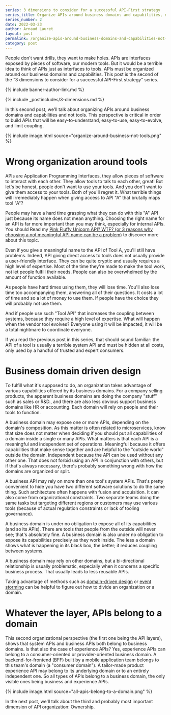 ```yaml
---
series: 3 dimensions to consider for a successful API-First strategy
series_title: Organize APIs around business domains and capabilities, not tools
series_number: 2
date: 2022-03-23
author: Arnaud Lauret
layout: post
permalink: /organize-apis-around-business-domains-and-capabilities-not-tools/
category: post
---
```


People don't want drills, they want to make holes. APIs are interfaces exposed by pieces of software, our modern tools. But it would be a terrible idea to think of APIs just as interfaces to tools. APIs must be organized around our business domains and capabilities.
This post is the second of the “3 dimensions to consider for a successful API-First strategy” series.

<!--more-->

{% include banner-author-link.md %}

{% include _postincludes/3-dimensions.md %}

In this second post, we'll talk about organizing APIs around business domains and capabilities and not tools. This perspective is critical in order to build APIs that will be easy-to-understand, easy-to-use, easy-to-evolve, and limit coupling.

{% include image.html source="organize-around-business-not-tools.png" %}

# Wrong organization around tools

APIs are Application Programming Interfaces, they allow pieces of software to interact with each other. They allow tools to talk to each other, great! But let's be honest, people don't want to use your tools. And you don't want to give them access to your tools. Both of you'll regret it. What terrible things will irremediably happen when giving access to API "A" that brutally maps tool "A"? 

People may have a hard time grasping what they can do with this "A" API just because its name does not mean anything. Choosing the right name for an API is far more important than you may think, especially for internal APIs. You should Read my [Pink Fluffy Unicorn API? WTF? (or 3 reasons why choosing a not meaningful API name can be a problem)](/pink-fluffy-unicorn-api-wtf-or-3-reasons-why-choosing-a-not-meaningful-API-name-can-be-a-problem/) to discover more about this topic.

Even if you give a meaningful name to the API of Tool A, you'll still have problems. Indeed, API giving direct access to tools does not usually provide a user-friendly interface. They can be quite cryptic and usually requires a high level of expertise. Most of the time they're made to make the tool work, not let people fulfill their needs. People can also be overwhelmed by the amount of function available. 

As people have hard times using them, they will lose time. You'll also lose time too accompanying them, answering all of their questions. It costs a lot of time and so a lot of money to use them. If people have the choice they will probably not use them.

And if people use such "Tool API" that increases the coupling between systems, because they require a high level of expertise. What will happen when the vendor tool evolves? Everyone using it will be impacted, it will be a total nightmare to coordinate everyone. 

If you read the previous post in this series, that should sound familiar: the API of a tool is usually a terrible system API and must be hidden at all costs, only used by a handful of trusted and expert consumers.

# Business domain driven design

To fulfill what it's supposed to do, an organization takes advantage of various capabilities offered by its business domains. For a company selling products, the apparent business domains are doing the company "stuff" such as sales or R&D., and there are also less obvious support business domains like HR or accounting. Each domain will rely on people and their tools to function.

A business domain may expose one or more APIs, depending on the domain's composition. As this matter is often related to microservices, know that size does not matter when deciding if you should put all capabilities of a domain inside a single or many APIs. What matters is that each API is a meaningful and independent set of operations. Meaningful because it offers capabilities that make sense together and are helpful to the "outside world" outside the domain. Independent because the API can be used without any other one. That does not forbid using an API in conjunction with others, but if that's always necessary, there's probably something wrong with how the domains are organized or split.

A business API may rely on more than one tool's system APIs. That's pretty convenient to hide you have two different software solutions to do the same thing. Such architecture often happens with fusion and acquisition. It can also come from organizational constraints. Two separate teams doing the same tasks but targeting different regions or customers may use various tools (because of actual regulation constraints or lack of tooling governance).

A business domain is under no obligation to expose all of its capabilities (and so its APIs). There are tools that people from the outside will never see; that's absolutely fine. A business domain is also under no obligation to expose its capabilities precisely as they work inside. The less a domain shows what is happening in its black box, the better; it reduces coupling between systems.

A business domain may rely on other domains, but a bi-directional relationship is usually problematic, especially when it concerns a specific business process. That usually leads to less reusable APIs.

Taking advantage of methods such as [domain-driven design](https://en.wikipedia.org/wiki/Domain-driven_design) or [event storming](https://en.wikipedia.org/wiki/Event_storming) can be helpful to figure out how to divide an organization or a domain.

# Whatever the layer, APIs belong to a domain

This second organizational perspective (the first one being the API layers), shows that system APIs and business APIs both belong to business domains. Is that also the case of experience APIs? Yes, experience APIs can belong to a consumer-oriented or provider-oriented business domain.
A backend-for-frontend (BFF) built by a mobile application team belongs to this team's domain (a "consumer domain"). A tailor-made product experience API may belong to its underlying domain or to an entirely independent one.
So all types of APIs belong to a business domain, the only visible ones being business and experience APIs.

{% include image.html source="all-apis-belong-to-a-domain.png" %}

In the next post, we'll talk about the third and probably most important dimension of API organization: Ownership.